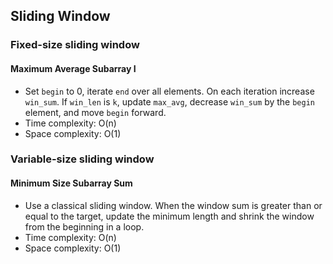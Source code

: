 ## Sliding Window

### Fixed-size sliding window

#### Maximum Average Subarray I

* Set `begin` to 0, iterate `end` over all elements. On each iteration increase `win_sum`. If `win_len` is `k`, update `max_avg`, decrease `win_sum` by the `begin` element, and move `begin` forward.
* Time complexity: O(n)
* Space complexity: O(1)

### Variable-size sliding window

#### Minimum Size Subarray Sum

* Use a classical sliding window. When the window sum is greater than or equal to the target, update the minimum length and shrink the window from the beginning in a loop.
* Time complexity: O(n)
* Space complexity: O(1)
